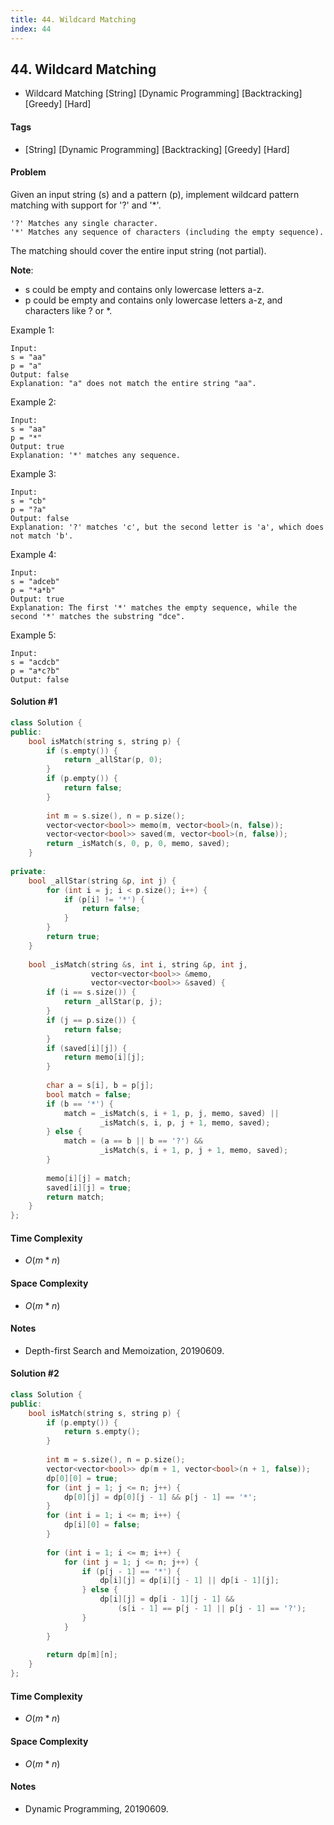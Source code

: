 ```yaml
---
title: 44. Wildcard Matching
index: 44
---
```


## 44. Wildcard Matching
- Wildcard Matching [String] [Dynamic Programming] [Backtracking] [Greedy] [Hard]

#### Tags
- [String] [Dynamic Programming] [Backtracking] [Greedy] [Hard]

#### Problem
Given an input string (s) and a pattern (p), implement wildcard pattern matching with support for '?' and '*'.

    '?' Matches any single character.
    '*' Matches any sequence of characters (including the empty sequence).

The matching should cover the entire input string (not partial).

**Note**:

- s could be empty and contains only lowercase letters a-z.
- p could be empty and contains only lowercase letters a-z, and characters like ? or *.

Example 1:

    Input:
    s = "aa"
    p = "a"
    Output: false
    Explanation: "a" does not match the entire string "aa".

Example 2:

    Input:
    s = "aa"
    p = "*"
    Output: true
    Explanation: '*' matches any sequence.

Example 3:

    Input:
    s = "cb"
    p = "?a"
    Output: false
    Explanation: '?' matches 'c', but the second letter is 'a', which does not match 'b'.

Example 4:

    Input:
    s = "adceb"
    p = "*a*b"
    Output: true
    Explanation: The first '*' matches the empty sequence, while the second '*' matches the substring "dce".

Example 5:

    Input:
    s = "acdcb"
    p = "a*c?b"
    Output: false

#### Solution #1
``` C++
class Solution {
public:
    bool isMatch(string s, string p) {
        if (s.empty()) {
            return _allStar(p, 0);
        }
        if (p.empty()) {
            return false;
        }
        
        int m = s.size(), n = p.size();
        vector<vector<bool>> memo(m, vector<bool>(n, false));
        vector<vector<bool>> saved(m, vector<bool>(n, false));
        return _isMatch(s, 0, p, 0, memo, saved);
    }
    
private:
    bool _allStar(string &p, int j) {
        for (int i = j; i < p.size(); i++) {
            if (p[i] != '*') {
                return false;
            }
        }
        return true;
    }
    
    bool _isMatch(string &s, int i, string &p, int j, 
                  vector<vector<bool>> &memo, 
                  vector<vector<bool>> &saved) {
        if (i == s.size()) {
            return _allStar(p, j);
        }
        if (j == p.size()) {
            return false;
        }
        if (saved[i][j]) {
            return memo[i][j];
        }
        
        char a = s[i], b = p[j];
        bool match = false;
        if (b == '*') {
            match = _isMatch(s, i + 1, p, j, memo, saved) ||
                    _isMatch(s, i, p, j + 1, memo, saved);
        } else {
            match = (a == b || b == '?') && 
                    _isMatch(s, i + 1, p, j + 1, memo, saved);
        }
        
        memo[i][j] = match;
        saved[i][j] = true;
        return match;
    }
};
```

#### Time Complexity
- $O(m*n)$

#### Space Complexity
- $O(m*n)$

#### Notes
- Depth-first Search and Memoization, 20190609.

#### Solution #2
``` C++
class Solution {
public:
    bool isMatch(string s, string p) {
        if (p.empty()) {
            return s.empty();
        }
        
        int m = s.size(), n = p.size();
        vector<vector<bool>> dp(m + 1, vector<bool>(n + 1, false));
        dp[0][0] = true;
        for (int j = 1; j <= n; j++) {
            dp[0][j] = dp[0][j - 1] && p[j - 1] == '*';
        }
        for (int i = 1; i <= m; i++) {
            dp[i][0] = false;
        }
        
        for (int i = 1; i <= m; i++) {
            for (int j = 1; j <= n; j++) {
                if (p[j - 1] == '*') {
                    dp[i][j] = dp[i][j - 1] || dp[i - 1][j];
                } else {
                    dp[i][j] = dp[i - 1][j - 1] && 
                        (s[i - 1] == p[j - 1] || p[j - 1] == '?');
                }
            }
        }
        
        return dp[m][n];
    }
};
```

#### Time Complexity
- $O(m*n)$

#### Space Complexity
- $O(m*n)$

#### Notes
- Dynamic Programming, 20190609.
